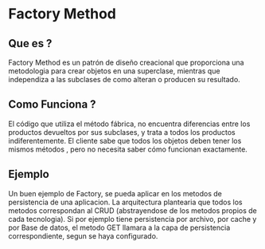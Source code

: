 # Factory Method

## Que es ?
Factory Method es un patrón de diseño creacional que proporciona una metodologia para crear objetos en una superclase, mientras que independiza a las subclases de como alteran o producen su resultado.

## Como Funciona ?
El código que utiliza el método fábrica, no encuentra diferencias entre los productos devueltos por sus subclases, y trata a todos los productos indiferentemente. El cliente sabe que todos los objetos deben tener los mismos métodos , pero no necesita saber cómo funcionan exactamente.

## Ejemplo 
Un buen ejemplo de Factory, se pueda aplicar en los metodos de persistencia de una aplicacion. La arquitectura plantearia que todos los metodos correspondan al CRUD (abstrayendose de los metodos propios de cada tecnologia).
Si por ejemplo tiene persistencia por archivo, por cache y por Base de datos, el metodo GET llamara a la capa de persistencia correspondiente, segun se haya configurado.
